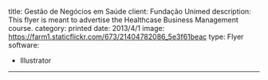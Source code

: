 title: Gestão de Negócios em Saúde
client: Fundação Unimed
description: This flyer is meant to advertise the Healthcase Business Management course.
category: printed
date: 2013/4/1
image: https://farm1.staticflickr.com/673/21404782086_5e3f61beac
type: Flyer
software:
- Illustrator
---
